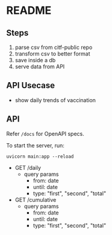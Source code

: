 # README

## Steps

1. parse csv from citf-public repo
2. transform csv to better format
3. save inside a db
4. serve data from API

## API Usecase

- show daily trends of vaccination

## API

Refer `/docs` for OpenAPI specs.

To start the server, run:

```
uvicorn main:app --reload
```

- GET /daily
    - query params
        - from: date
        - until: date
        - type: "first", "second", "total"
- GET /cumulative
    - query params
        - from: date
        - until: date
        - type: "first", "second", "total"

